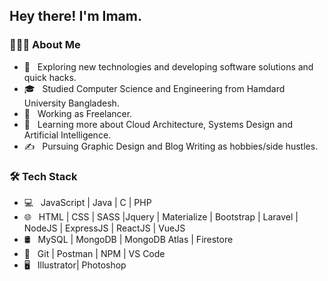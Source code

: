 <h2> Hey there! I'm Imam.</h2>

<h3> 👨🏻‍💻 About Me </h3>

- 🤔 &nbsp; Exploring new technologies and developing software solutions and quick hacks.
- 🎓 &nbsp; Studied Computer Science and Engineering from Hamdard University Bangladesh.
- 💼 &nbsp; Working as Freelancer.
- 🌱 &nbsp; Learning more about Cloud Architecture, Systems Design and Artificial Intelligence.
- ✍️ &nbsp; Pursuing Graphic Design and Blog Writing as hobbies/side hustles.

<h3>🛠 Tech Stack</h3>

- 💻 &nbsp; JavaScript | Java | C | PHP 
- 🌐 &nbsp; HTML | CSS | SASS |Jquery | Materialize | Bootstrap | Laravel | NodeJS | ExpressJS | ReactJS | VueJS
- 🛢 &nbsp; MySQL | MongoDB | MongoDB Atlas | Firestore
- 🔧 &nbsp; Git | Postman | NPM | VS Code
- 🖥 &nbsp; Illustrator| Photoshop 
<!--
<br/>
⭐️ From [ImamHossain-eng](https://github.com/ImamHossain-eng)-->
